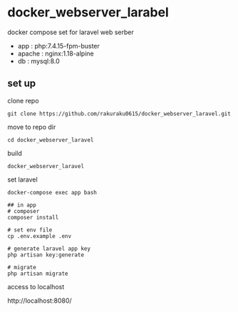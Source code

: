 # docker_webserver_larabel

docker compose set for laravel web serber

 - app : php:7.4.15-fpm-buster
 - apache :  nginx:1.18-alpine
 - db : mysql:8.0

## set up

clone repo
```
git clone https://github.com/rakuraku0615/docker_webserver_laravel.git
```

move to repo dir
```
cd docker_webserver_laravel
```

build
```
docker_webserver_laravel
```

set laravel
```
docker-compose exec app bash
```

```
## in app
# composer
composer install

# set env file
cp .env.example .env

# generate laravel app key
php artisan key:generate

# migrate
php artisan migrate
```

access to localhost

http://localhost:8080/
